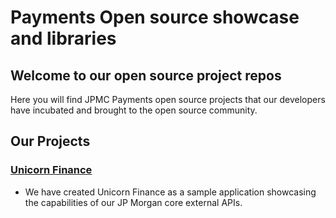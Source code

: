 # Payments Open source showcase and libraries

## Welcome to our open source project repos

Here you will find JPMC Payments open source projects that our developers have incubated and brought to the open source community.

## Our Projects

### [Unicorn Finance](https://github.com/jpmorganchase/unicorn-finance)

- We have created Unicorn Finance as a sample application showcasing the capabilities of our JP Morgan core external APIs.
